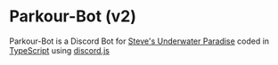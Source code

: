# Parkour-Bot (v2)

Parkour-Bot is a Discord Bot for [Steve's Underwater Paradise](https://discord.gg/KbWxgGg) coded in [TypeScript](https://typescriptlang.org) using [discord.js](https://discord.js.org)
